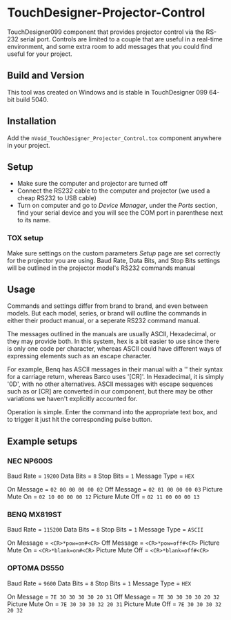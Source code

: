 # TouchDesigner-Projector-Control

TouchDesigner099 component that provides projector control via the RS-232 serial port. Controls are limited to a couple that are useful in a real-time environment, and some extra room to add messages that you could find useful for your project.

## Build and Version
This tool was created on Windows and is stable in TouchDesigner 099 64-bit build 5040.

## Installation
Add the ```nVoid_TouchDesigner_Projector_Control.tox``` component anywhere in your project.

## Setup
- Make sure the computer and projector are turned off
- Connect the RS232 cable to the computer and projector (we used a cheap RS232 to USB cable)
- Turn on computer and go to *Device Manager*, under the *Ports* section, find your serial device and you will see the COM port in parenthese next to its name.

### TOX setup
Make sure settings on the custom parameters *Setup* page are set correctly for the projector you are using. Baud Rate, Data Bits, and Stop Bits settings will be outlined in the projector model's RS232 commands manual

## Usage
Commands and settings differ from brand to brand, and even between models. But each model, series, or brand will outline the commands in either their product manual, or a seperate RS232 command manual.

The messages outlined in the manuals are usually ASCII, Hexadecimal, or they may provide both. In this system, hex is a bit easier to use since there is only one code per character, whereas ASCII could have different ways of expressing elements such as an escape character.

For example, Benq has ASCII messages in their manual with a '<CR>' their syntax for a carriage return, whereas Barco uses '[CR]'. In Hexadecimal, it is simply '0D', with no other alternatives. ASCII messages with escape sequences such as <CR> or [CR] are converted in our component, but there may be other variations we haven't explicitly accounted for.

Operation is simple. Enter the command into the appropriate text box, and to trigger it just hit the corresponding pulse button.

## Example setups

### NEC NP600S
Baud Rate = `19200`
Data Bits = `8`
Stop Bits = `1`
Message Type = `HEX` 

On Message = `02 00 00 00 00 02` 
Off Message = `02 01 00 00 00 03` 
Picture Mute On = `02 10 00 00 00 12`
Picture Mute Off = `02 11 00 00 00 13`

### BENQ MX819ST
Baud Rate = `115200`
Data Bits = `8`
Stop Bits = `1`
Message Type = `ASCII`

On Message = `<CR>*pow=on#<CR>`
Off Message = `<CR>*pow=off#<CR>`
Picture Mute On = `<CR>*blank=on#<CR>`
Picture Mute Off = `<CR>*blank=off#<CR>`

### OPTOMA DS550
Baud Rate = `9600`
Data Bits = `8`
Stop Bits = `1`
Message Type = `HEX`

On Message = `7E 30 30 30 30 20 31`
Off Message = `7E 30 30 30 30 20 32`
Picture Mute On = `7E 30 30 30 32 20 31`
Picture Mute Off = `7E 30 30 30 32 20 32`
